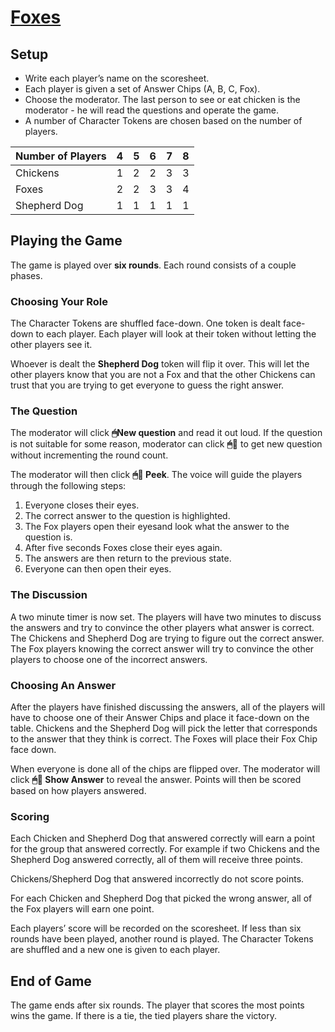 # [Foxes](../foxes.html)

## Setup
- Write each player’s name on the scoresheet.
- Each player is given a set of Answer Chips (A, B, C, Fox).
- Choose the moderator. The last person to see or eat chicken is the moderator - he will read the questions and operate the game.
- A number of Character Tokens are chosen based on the number of players.

|Number of Players|	4	|5	|6	|7	|8|
|---|---|---|----|---|---|
|Chickens|	1	|2	|2	|3	|3|
|Foxes	|2	|2	|3	|3	|4|
|Shepherd Dog	|1	|1	|1	|1	|1|

## Playing the Game
The game is played over **six rounds**. Each round consists of a couple phases.

### Choosing Your Role
The Character Tokens are shuffled face-down. One token is dealt face-down to each player. Each player will look at their token without letting the other players see it.

Whoever is dealt the **Shepherd Dog** token will flip it over. This will let the other players know that you are not a Fox and that the other Chickens can trust that you are trying to get everyone to guess the right answer.

### The Question
The moderator will click **🖱New question** and read it out loud. If the question is not suitable for some reason, moderator can click **🖱🔁** to get new question without incrementing the round count.

The moderator will then click **🖱🦊 Peek**. The voice will guide the players through the following steps:

1. Everyone closes their eyes.
2. The correct answer to the question is highlighted.
3. The Fox players open their eyesand look what the answer to the question is.
4. After five seconds Foxes close their eyes again.
5. The answers are then return to the previous state. 
6. Everyone can then open their eyes.

### The Discussion
A two minute timer is now set. The players will have two minutes to discuss the answers and try to convince the other players what answer is correct. The Chickens and Shepherd Dog are trying to figure out the correct answer. The Fox players knowing the correct answer will try to convince the other players to choose one of the incorrect answers.

### Choosing An Answer
After the players have finished discussing the answers, all of the players will have to choose one of their Answer Chips and place it face-down on the table. Chickens and the Shepherd Dog will pick the letter that corresponds to the answer that they think is correct. The Foxes will place their Fox Chip face down.

When everyone is done all of the chips are flipped over. The moderator will click **🖱👀 Show Answer** to reveal the answer. Points will then be scored based on how players answered.

### Scoring
Each Chicken and Shepherd Dog that answered correctly will earn a point for the group that answered correctly. For example if two Chickens and the Shepherd Dog answered correctly, all of them will receive three points. 

Chickens/Shepherd Dog that answered incorrectly do not score points.

For each Chicken and Shepherd Dog that picked the wrong answer, all of the Fox players will earn one point.

Each players’ score will be recorded on the scoresheet. If less than six rounds have been played, another round is played. The Character Tokens are shuffled and a new one is given to each player.

## End of Game
The game ends after six rounds. The player that scores the most points wins the game. If there is a tie, the tied players share the victory.
